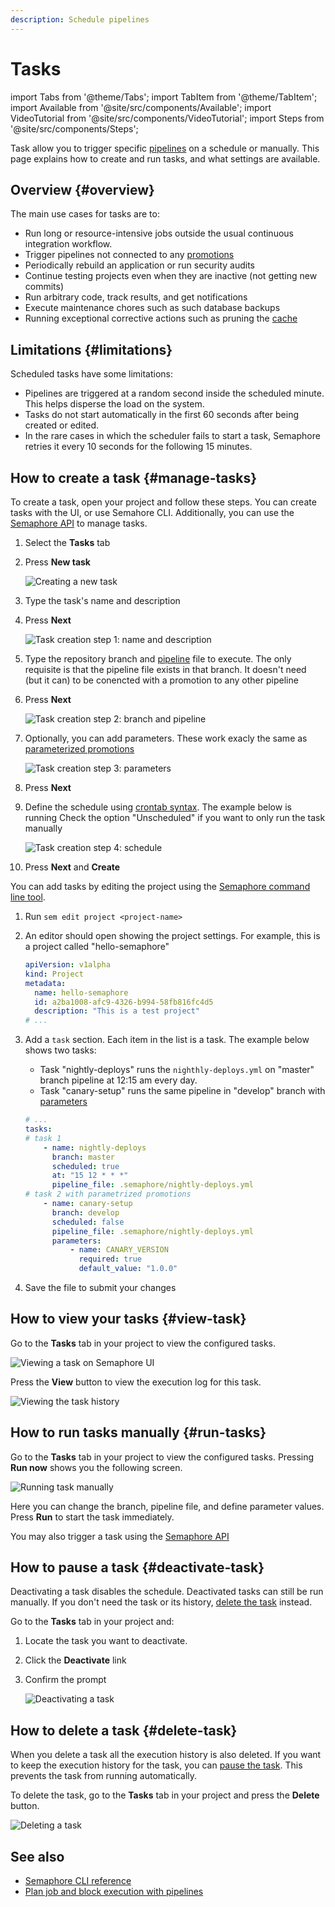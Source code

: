 ```yaml
---
description: Schedule pipelines
---
```


# Tasks

import Tabs from '@theme/Tabs';
import TabItem from '@theme/TabItem';
import Available from '@site/src/components/Available';
import VideoTutorial from '@site/src/components/VideoTutorial';
import Steps from '@site/src/components/Steps';

<VideoTutorial title="How to set up Tasks" src="https://www.youtube.com/embed/zu1WORQUJAM?si=hR_FwyMe4Yd2Lf-H" />

Task allow you to trigger specific [pipelines](./pipelines) on a schedule or manually. This page explains how to create and run tasks, and what settings are available.

## Overview {#overview}

The main use cases for tasks are to:

- Run long or resource-intensive jobs outside the usual continuous integration workflow.
- Trigger pipelines not connected to any [promotions](./promotions)
- Periodically rebuild an application or run security audits
- Continue testing projects even when they are inactive (not getting new commits)
- Run arbitrary code, track results, and get notifications
- Execute maintenance chores such as such database backups
- Running exceptional corrective actions such as pruning the [cache](./jobs#cache)


## Limitations {#limitations}

Scheduled tasks have some limitations:

- Pipelines are triggered at a random second inside the scheduled minute. This helps disperse the load on the system.
- Tasks do not start automatically in the first 60 seconds after being created or edited.
- In the rare cases in which the scheduler fails to start a task, Semaphore retries it every 10 seconds for the following 15 minutes.

## How to create a task {#manage-tasks}

To create a task, open your project and follow these steps. You can create tasks with the UI, or use Semahore CLI. Additionally, you can use the  [Semaphore API](../reference/api) to manage tasks.

<!-- new api: [Semaphore Task API](../openapi-spec/tasks-list) -->

<Tabs groupId="ui-cli">
<TabItem value="ui" label="UI">

<Steps>

1. Select the **Tasks** tab
2. Press **New task**

    ![Creating a new task](./img/task-create.jpg)

3. Type the task's name and description
4. Press **Next**

    ![Task creation step 1: name and description](./img/task-create-1.jpg)

5. Type the repository branch and [pipeline](./pipelines) file to execute. The only requisite is that the pipeline file exists in that branch. It doesn't need (but it can) to be conencted with a promotion to any other pipeline
6. Press **Next**

    ![Task creation step 2: branch and pipeline](./img/task-create-2.jpg)

7. Optionally, you can add parameters. These work exacly the same as [parameterized promotions](./promotions#parameters)

    ![Task creation step 3: parameters](./img/task-create-3.jpg)

8. Press **Next**
9. Define the schedule using [crontab syntax](https://crontab.guru/). The example below is running Check the option "Unscheduled" if you want to only run the task manually

    ![Task creation step 4: schedule](./img/task-create-4.jpg)

10. Press **Next** and **Create**

</Steps>

</TabItem>
<TabItem value="cli" label="CLI">

You can add tasks by editing the project using the [Semaphore command line tool](../reference/semaphore-cli).

<Steps>

1. Run `sem edit project <project-name>`
2. An editor should open showing the project settings. For example, this is a project called "hello-semaphore"

    ```yaml title="sem edit project hello-semaphore"
    apiVersion: v1alpha
    kind: Project
    metadata:
      name: hello-semaphore
      id: a2ba1008-afc9-4326-b994-58fb816fc4d5
      description: "This is a test project"
    # ...
    ```
3. Add a `task` section. Each item in the list is a task. The example below shows two tasks:
   - Task "nightly-deploys" runs the `nighthly-deploys.yml` on "master" branch pipeline at 12:15 am every day.
   - Task "canary-setup" runs the same pipeline in "develop" branch with [parameters](./promotions#parameters)

    ```yaml title="sem edit project hello-semaphore"
    # ...
    tasks:
    # task 1
        - name: nightly-deploys
          branch: master
          scheduled: true
          at: "15 12 * * *"
          pipeline_file: .semaphore/nightly-deploys.yml
    # task 2 with parametrized promotions
        - name: canary-setup
          branch: develop
          scheduled: false
          pipeline_file: .semaphore/nightly-deploys.yml
          parameters:
              - name: CANARY_VERSION
                required: true
                default_value: "1.0.0"
    ```

4. Save the file to submit your changes

</Steps>

</TabItem>
</Tabs>

## How to view your tasks {#view-task}

Go to the **Tasks** tab in your project to view the configured tasks.

![Viewing a task on Semaphore UI](./img/task-view.jpg)

Press the **View** button to view the execution log for this task.

![Viewing the task history](./img/view-task.jpg)


## How to run tasks manually {#run-tasks}

Go to the **Tasks** tab in your project to view the configured tasks. Pressing **Run now** shows you the following screen.

![Running task manually](./img/task-run.jpg)

Here you can change the branch, pipeline file, and define parameter values. Press **Run** to start the task immediately.

You may also trigger a task using the [Semaphore API](../reference/api#tasks)

## How to pause a task {#deactivate-task}

Deactivating a task disables the schedule. Deactivated tasks can still be run manually. If you don't need the task or its history, [delete the task](#delete-task) instead.

Go to the **Tasks** tab in your project and:

<Steps>

1. Locate the task you want to deactivate.
2. Click the **Deactivate** link
3. Confirm the prompt

    ![Deactivating a task](./img/deactivate-task.jpg)

</Steps>

## How to delete a task {#delete-task}

When you delete a task all the execution history is also deleted. If you want to keep the execution history for the task, you can [pause the task](#deactivate-task). This prevents the task from running automatically.

To delete the task, go to the **Tasks** tab in your project and press the **Delete** button.

![Deleting a task](./img/delete-task.jpg)

## See also

- [Semaphore CLI reference](../reference/semaphore-cli)
- [Plan job and block execution with pipelines](./pipelines)